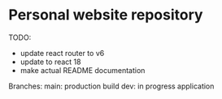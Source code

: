 # Personal website repository

TODO:
- update react router to v6
- update to react 18
- make actual README documentation

Branches:
    main: production build
    dev: in progress application